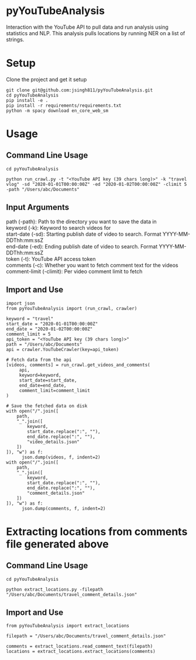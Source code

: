 # pyYouTubeAnalysis
Interaction with the YouTube API to pull data and run analysis using statistics and NLP. This analysis pulls locations by running NER on a list of strings. 

# Setup
Clone the project and get it setup

```
git clone git@github.com:jsingh811/pyYouTubeAnalysis.git
cd pyYouTubeAnalysis
pip install -e .
pip install -r requirements/requirements.txt
python -m spacy download en_core_web_sm
```

# Usage

## Command Line Usage

```
cd pyYouTubeAnalysis
```

```
python run_crawl.py -t "<YouTube API key (39 chars long)>" -k "travel vlog" -sd "2020-01-01T00:00:00Z" -ed "2020-01-02T00:00:00Z" -climit 5 -path "/Users/abc/Documents"
```

## Input Arguments

path (-path): Path to the directory you want to save the data in  
keyword (-k): Keyword to search videos for  
start-date (-sd): Starting publish date of video to search. Format YYYY-MM-DDThh:mm:ssZ  
end-date (-ed): Ending publish date of video to search. Format YYYY-MM-DDThh:mm:ssZ  
token (-t): YouTube API access token  
comments (-c): Whether you want to fetch comment text for the videos  
comment-limit (-climit): Per video comment limit to fetch  


## Import and Use

```
import json
from pyYouTubeAnalysis import (run_crawl, crawler)

keyword = "travel"
start_date = "2020-01-01T00:00:00Z"
end_date = "2020-01-02T00:00:00Z"
comment_limit = 5
api_token = "<YouTube API key (39 chars long)>"
path = "/Users/abc/Documents"
api = crawler.YouTubeCrawler(key=api_token)

# Fetch data from the api
[videos, comments] = run_crawl.get_videos_and_comments(
     api,
     keyword=keyword,
     start_date=start_date,
     end_date=end_date,
     comment_limit=comment_limit
)

# Save the fetched data on disk
with open("/".join([
    path,
    "_".join([
        keyword,
        start_date.replace(":", ""),
        end_date.replace(":", ""),
        "video_details.json"
    ])
]), "w") as f:
      json.dump(videos, f, indent=2)
with open("/".join([
    path,
    "_".join([
        keyword,
        start_date.replace(":", ""),
        end_date.replace(":", ""),
        "comment_details.json"
    ])
]), "w") as f:
      json.dump(comments, f, indent=2)
```


# Extracting locations from comments file generated above

## Command Line Usage

```
cd pyYouTubeAnalysis
```

```
python extract_locations.py -filepath "/Users/abc/Documents/travel_comment_details.json"
```  

## Import and Use

```
from pyYouTubeAnalysis import extract_locations

filepath = "/Users/abc/Documents/travel_comment_details.json"

comments = extract_locations.read_comment_text(filepath)
locations = extract_locations.extract_locations(comments)
```

